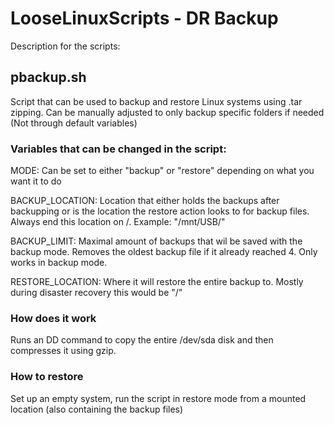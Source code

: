 # LooseLinuxScripts - DR Backup
Description for the scripts:

## pbackup.sh
Script that can be used to backup and restore Linux systems using .tar zipping. Can be manually adjusted to only backup specific folders if needed (Not through default variables)

### Variables that can be changed in the script:

MODE: Can be set to either "backup" or "restore" depending on what you want it to do

BACKUP_LOCATION: Location that either holds the backups after backupping or is the location the restore action looks to for backup files. 
Always end this location on /. Example: "/mnt/USB/"

BACKUP_LIMIT: Maximal amount of backups that wil be saved with the backup mode. Removes the oldest backup file if it already reached 4. Only works in backup mode.

RESTORE_LOCATION: Where it will restore the entire backup to. Mostly during disaster recovery this would be "/"

### How does it work

Runs an DD command to copy the entire /dev/sda disk and then compresses it using gzip.

### How to restore

Set up an empty system, run the script in restore mode from a mounted location (also containing the backup files)
